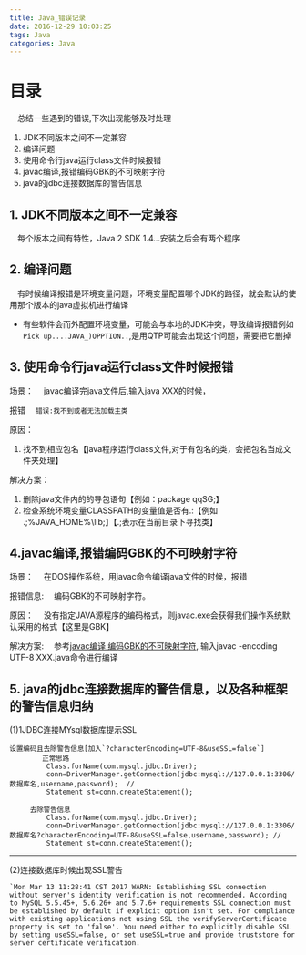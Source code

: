 ```yaml
---
title: Java_错误记录
date: 2016-12-29 10:03:25
tags: Java
categories: Java
---
```



目录
========================

&emsp;总结一些遇到的错误,下次出现能够及时处理


1. JDK不同版本之间不一定兼容
2. 编译问题
3. 使用命令行java运行class文件时候报错
4. javac编译,报错编码GBK的不可映射字符
5. java的jdbc连接数据库的警告信息



## 1. JDK不同版本之间不一定兼容
&emsp;每个版本之间有特性，Java 2 SDK 1.4...安装之后会有两个程序



## 2. 编译问题
&emsp;有时候编译报错是环境变量问题，环境变量配置哪个JDK的路径，就会默认的使用那个版本的java虚拟机进行编译

+ 有些软件会而外配置环境变量，可能会与本地的JDK冲突，导致编译报错例如`Pick up....JAVA_)OPPTION..`,是用QTP可能会出现这个问题，需要把它删掉


## 3. 使用命令行java运行class文件时候报错


场景：
&emsp;javac编译完java文件后,输入java XXX的时候，

报错
&emsp;`错误:找不到或者无法加载主类`

原因：
1. 找不到相应包名【java程序运行class文件,对于有包名的类，会把包名当成文件夹处理】


解决方案：
1. 删除java文件内的的导包语句【例如：package qqSG;】
2. 检查系统环境变量CLASSPATH的变量值是否有.:【例如 .;%JAVA_HOME%\lib;】【.;表示在当前目录下寻找类】



## 4.javac编译,报错编码GBK的不可映射字符

场景：
&emsp;在DOS操作系统，用javac命令编译java文件的时候，报错

报错信息:
&emsp;编码GBK的不可映射字符。

原因：
&emsp;没有指定JAVA源程序的编码格式，则javac.exe会获得我们操作系统默认采用的格式【这里是GBK】

解决方案:
&emsp;参考[javac编译 编码GBK的不可映射字符](http://www.mamicode.com/info-detail-456244.html),
输入javac -encoding UTF-8 XXX.java命令进行编译



## 5. java的jdbc连接数据库的警告信息，以及各种框架的警告信息归纳
(1)1JDBC连接MYsql数据库提示SSL
```
设置编码且去除警告信息[加入`?characterEncoding=UTF-8&useSSL=false`]
		正常思路
		 Class.forName(com.mysql.jdbc.Driver);
	 	 conn=DriverManager.getConnection(jdbc:mysql://127.0.0.1:3306/数据库名,username,password);	//		
	     Statement st=conn.createStatement();

	 去除警告信息
	 	 Class.forName(com.mysql.jdbc.Driver);
	 	 conn=DriverManager.getConnection(jdbc:mysql://127.0.0.1:3306/数据库名?characterEncoding=UTF-8&useSSL=false,username,password);	//		
	     Statement st=conn.createStatement();

```

---


(2)连接数据库时候出现SSL警告
```
`Mon Mar 13 11:28:41 CST 2017 WARN: Establishing SSL connection without server's identity verification is not recommended. According to MySQL 5.5.45+, 5.6.26+ and 5.7.6+ requirements SSL connection must be established by default if explicit option isn't set. For compliance with existing applications not using SSL the verifyServerCertificate property is set to 'false'. You need either to explicitly disable SSL by setting useSSL=false, or set useSSL=true and provide truststore for server certificate verification.

```